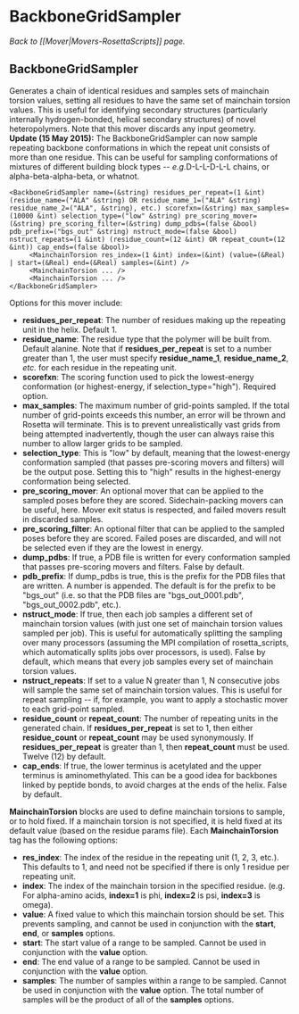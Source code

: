 # BackboneGridSampler
*Back to [[Mover|Movers-RosettaScripts]] page.*
## BackboneGridSampler

Generates a chain of identical residues and samples sets of mainchain torsion values, setting all residues to have the same set of mainchain torsion values.  This is useful for identifying secondary structures (particularly internally hydrogen-bonded, helical secondary structures) of novel heteropolymers.  Note that this mover discards any input geometry.
<br/><b>Update (15 May 2015):</b>  The BackboneGridSampler can now sample repeating backbone conformations in which the repeat unit consists of more than one residue.  This can be useful for sampling conformations of mixtures of different building block types -- <i>e.g.</i>D-L-L-D-L-L chains, or alpha-beta-alpha-beta, or whatnot.

```
<BackboneGridSampler name=(&string) residues_per_repeat=(1 &int) (residue_name=("ALA" &string) OR residue_name_1=("ALA" &string) residue_name_2=("ALA", &string), etc.) scorefxn=(&string) max_samples=(10000 &int) selection_type=("low" &string) pre_scoring_mover=(&string) pre_scoring_filter=(&string) dump_pdbs=(false &bool) pdb_prefix=("bgs_out" &string) nstruct_mode=(false &bool) nstruct_repeats=(1 &int) (residue_count=(12 &int) OR repeat_count=(12 &int)) cap_ends=(false &bool)>
     <MainchainTorsion res_index=(1 &int) index=(&int) (value=(&Real) | start=(&Real) end=(&Real) samples=(&int) />
     <MainchainTorsion ... />
     <MainchainTorsion ... />
</BackboneGridSampler>
```

Options for this mover include:
-  **residues_per_repeat**:  The number of residues making up the repeating unit in the helix.  Default 1.
-  **residue_name**:  The residue type that the polymer will be built from.  Default alanine.  Note that if **residues_per_repeat** is set to a number greater than 1, the user must specify **residue_name_1**, **residue_name_2**, <i>etc.</i> for each residue in the repeating unit.
-  **scorefxn**:  The scoring function used to pick the lowest-energy conformation (or highest-energy, if selection_type="high").  Required option.
-  **max_samples**:  The maximum number of grid-points sampled.  If the total number of grid-points exceeds this number, an error will be thrown and Rosetta will terminate.  This is to prevent unrealistically vast grids from being attempted inadvertently, though the user can always raise this number to allow larger grids to be sampled.
-  **selection_type**:  This is "low" by default, meaning that the lowest-energy conformation sampled (that passes pre-scoring movers and filters) will be the output pose.  Setting this to "high" results in the highest-energy conformation being selected.
-  **pre_scoring_mover**:  An optional mover that can be applied to the sampled poses before they are scored.  Sidechain-packing movers can be useful, here.  Mover exit status is respected, and failed movers result in discarded samples.
-  **pre_scoring_filter**:  An optional filter that can be applied to the sampled poses before they are scored.  Failed poses are discarded, and will not be selected even if they are the lowest in energy.
-  **dump_pdbs**:  If true, a PDB file is written for every conformation sampled that passes pre-scoring movers and filters.  False by default.
-  **pdb_prefix**:  If dump_pdbs is true, this is the prefix for the PDB files that are written.  A number is appended.  The default is for the prefix to be "bgs_out" (i.e. so that the PDB files are "bgs_out_0001.pdb", "bgs_out_0002.pdb", etc.).
-  **nstruct_mode**:  If true, then each job samples a different set of mainchain torsion values (with just one set of mainchain torsion values sampled per job).  This is useful for automatically splitting the sampling over many processors (assuming the MPI compilation of rosetta_scripts, which automatically splits jobs over processors, is used).  False by default, which means that every job samples every set of mainchain torsion values.
-  **nstruct_repeats**:  If set to a value N greater than 1, N consecutive jobs will sample the same set of mainchain torsion values.  This is useful for repeat sampling -- if, for example, you want to apply a stochastic mover to each grid-point sampled.
-  **residue_count** or **repeat_count**:  The number of repeating units in the generated chain.  If **residues_per_repeat** is set to 1, then either **residue_count** or **repeat_count** may be used synonymously.  If **residues_per_repeat** is greater than 1, then **repeat_count** must be used.  Twelve (12) by default.
-  **cap_ends**:  If true, the lower terminus is acetylated and the upper terminus is aminomethylated.  This can be a good idea for backbones linked by peptide bonds, to avoid charges at the ends of the helix.  False by default.

**MainchainTorsion** blocks are used to define mainchain torsions to sample, or to hold fixed.  If a mainchain torsion is not specified, it is held fixed at its default value (based on the residue params file).  Each **MainchainTorsion** tag has the following options:

-  **res_index**:  The index of the residue in the repeating unit (1, 2, 3, etc.).  This defaults to 1, and need not be specified if there is only 1 residue per repeating unit.
-  **index**:  The index of the mainchain torsion in the specified residue.  (e.g.  For alpha-amino acids, **index=1** is phi, **index=2** is psi, **index=3** is omega).
-  **value**:  A fixed value to which this mainchain torsion should be set.  This prevents sampling, and cannot be used in conjunction with the **start**, **end**, or **samples** options.
-  **start**:  The start value of a range to be sampled.  Cannot be used in conjunction with the **value** option.
-  **end**:  The end value of a range to be sampled.  Cannot be used in conjunction with the **value** option.
-  **samples**:  The number of samples within a range to be sampled.  Cannot be used in conjunction with the **value** option.  The total number of samples will be the product of all of the **samples** options.


